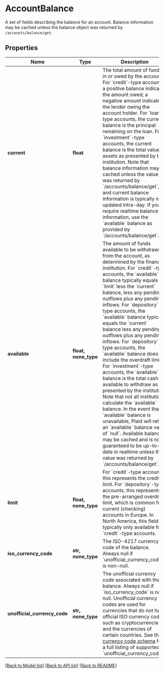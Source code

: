 # AccountBalance

A set of fields describing the balance for an account. Balance information may be cached unless the balance object was returned by `/accounts/balance/get`.
## Properties
Name | Type | Description | Notes
------------ | ------------- | ------------- | -------------
**current** | **float** | The total amount of funds in or owed by the account.  For &#x60;credit&#x60;-type accounts, a positive balance indicates the amount owed; a negative amount indicates the lender owing the account holder.  For &#x60;loan&#x60;-type accounts, the current balance is the principal remaining on the loan.  For &#x60;investment&#x60;-type accounts, the current balance is the total value of assets as presented by the institution.  Note that balance information may be cached unless the value was returned by &#x60;/accounts/balance/get&#x60;, and current balance information is typically not updated intra-day. If you require realtime balance information, use the &#x60;available&#x60; balance as provided by &#x60;/accounts/balance/get&#x60;. | 
**available** | **float, none_type** | The amount of funds available to be withdrawn from the account, as determined by the financial institution.  For &#x60;credit&#x60;-type accounts, the &#x60;available&#x60; balance typically equals the &#x60;limit&#x60; less the &#x60;current&#x60; balance, less any pending outflows plus any pending inflows.  For &#x60;depository&#x60;-type accounts, the &#x60;available&#x60; balance typically equals the &#x60;current&#x60; balance less any pending outflows plus any pending inflows. For &#x60;depository&#x60;-type accounts, the &#x60;available&#x60; balance does not include the overdraft limit.  For &#x60;investment&#x60;-type accounts, the &#x60;available&#x60; balance is the total cash available to withdraw as presented by the institution.  Note that not all institutions calculate the &#x60;available&#x60;  balance. In the event that &#x60;available&#x60; balance is unavailable, Plaid will return an &#x60;available&#x60; balance value of &#x60;null&#x60;.  Available balance may be cached and is not guaranteed to be up-to-date in realtime unless the value was returned by &#x60;/accounts/balance/get&#x60;. | [optional] 
**limit** | **float, none_type** | For &#x60;credit&#x60;-type accounts, this represents the credit limit.  For &#x60;depository&#x60;-type accounts, this represents the pre-arranged overdraft limit, which is common for current (checking) accounts in Europe.  In North America, this field is typically only available for &#x60;credit&#x60;-type accounts. | [optional] 
**iso_currency_code** | **str, none_type** | The ISO-4217 currency code of the balance. Always null if &#x60;unofficial_currency_code&#x60; is non-null. | [optional] 
**unofficial_currency_code** | **str, none_type** | The unofficial currency code associated with the balance. Always null if &#x60;iso_currency_code&#x60; is non-null. Unofficial currency codes are used for currencies that do not have official ISO currency codes, such as cryptocurrencies and the currencies of certain countries.  See the [currency code schema](/docs/api/accounts#currency-code-schema) for a full listing of supported &#x60;unofficial_currency_code&#x60;s. | [optional] 

[[Back to Model list]](../README.md#documentation-for-models) [[Back to API list]](../README.md#documentation-for-api-endpoints) [[Back to README]](../README.md)


